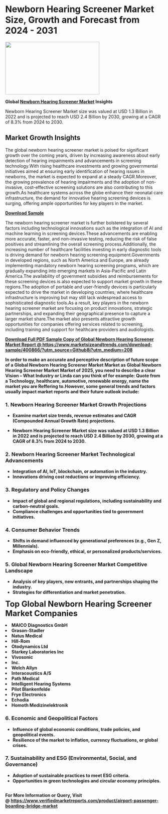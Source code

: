 <H1>Newborn Hearing Screener Market Size, Growth and Forecast from 2024 - 2031</H1><img class="aligncenter size-medium wp-image-584254" src="https://thirdeyenews.in/wp-content/uploads/2024/09/Global-Market-Research-300x168.jpeg" alt="" width="300" height="168" /><p><strong>Global&nbsp;<a href="https://www.marketsizeandtrends.com/download-sample/400866/?utm_source=Github8j?utm_medium=208">Newborn Hearing Screener Market</a> Insights</strong></p><p>Newborn Hearing Screener Market size was valued at USD 1.3 Billion in 2022 and is projected to reach USD 2.4 Billion by 2030, growing at a CAGR of 8.3% from 2024 to 2030.</p><p><h2>Market Growth Insights</h2> <p>The global newborn hearing screener market is poised for significant growth over the coming years, driven by increasing awareness about early detection of hearing impairments and advancements in screening technology.With rising healthcare investments and growing governmental initiatives aimed at ensuring early identification of hearing issues in newborns, the market is expected to expand at a steady CAGR.Moreover, the growing prevalence of hearing impairments and the adoption of non-invasive, cost-effective screening solutions are also contributing to this growth.As healthcare systems across the globe enhance their neonatal care infrastructure, the demand for innovative hearing screening devices is surging, offering ample opportunities for key players in the market.</p> <p><strong><a href="#">Download Sample</a></strong></p> <p>The newborn hearing screener market is further bolstered by several factors including technological innovations such as the integration of AI and machine learning in screening devices.These advancements are enabling more accurate, faster, and non-invasive testing, reducing the risk of false positives and streamlining the overall screening process.Additionally, the increasing number of healthcare facilities investing in early diagnostic tools is driving demand for newborn hearing screening equipment.Governments in developed regions, such as North America and Europe, are already implementing mandatory newborn hearing screening programs, which are gradually expanding into emerging markets in Asia-Pacific and Latin America.The availability of government subsidies and reimbursements for these screening devices is also expected to support market growth in these regions.The adoption of portable and user-friendly devices is particularly expected to drive the market in developing countries, where healthcare infrastructure is improving but may still lack widespread access to sophisticated diagnostic tools.As a result, key players in the newborn hearing screener market are focusing on product innovations, strategic partnerships, and expanding their geographical presence to capture a larger market share.The market also presents attractive growth opportunities for companies offering services related to screening, including training and support for healthcare providers and audiologists.</p> <p><strong><a href="#"></p><p><span class=""><strong>Download Full PDF Sample Copy of Global Newborn Hearing Screener Market Report</strong> @ <a href="https://www.marketsizeandtrends.com/download-sample/400866/?utm_source=Github8j?utm_medium=208" target="_blank">https://www.marketsizeandtrends.com/download-sample/400866/?utm_source=Github8j?utm_medium=208</a></span></p><p>In order to make an accurate and perceptive description of future scope of a Global&nbsp;Newborn Hearing Screener Market Market as Global&nbsp;Newborn Hearing Screener Market Market of 2025, you need to describe a clear Vision &ndash; What Industry or Linda can you think of for example: Quote from a Technology, healthcare, automotive, renewable energy, name the market you are Reffering to.However, some general trends and factors usually impact market reports and their future outlook include:</p><h3>1.&nbsp;<strong>Newborn Hearing Screener Market Growth Projections</strong></h3><ul><li>Examine market size trends, revenue estimates and CAGR (Compounded Annual Growth Rate) projections.</li><li><p>Newborn Hearing Screener Market size was valued at USD 1.3 Billion in 2022 and is projected to reach USD 2.4 Billion by 2030, growing at a CAGR of 8.3% from 2024 to 2030.</p></li></ul><h3>2.&nbsp;<strong>Newborn Hearing Screener Market Technological Advancements</strong></h3><ul><li>Integration of AI, IoT, blockchain, or automation in the industry.</li><li>Innovations driving cost reductions or improving efficiency.</li></ul><h3>3.&nbsp;<strong>Regulatory and Policy Changes</strong></h3><ul><li>Impact of global and regional regulations, including sustainability and carbon-neutral goals.</li><li>Compliance challenges and opportunities tied to government initiatives.</li></ul><h3>4.&nbsp;<strong>Consumer Behavior Trends</strong></h3><ul><li>Shifts in demand influenced by generational preferences (e.g., Gen Z, Millennials).</li><li>Emphasis on eco-friendly, ethical, or personalized products/services.</li></ul><h3>5.&nbsp;<strong>Global Newborn Hearing Screener Market Competitive Landscape</strong></h3><ul><li>Analysis of key players, new entrants, and partnerships shaping the industry.</li><li>Strategies for differentiation and market penetration.</li></ul><p data-pm-slice="1 1 []"><span style="color: inherit; font-family: inherit; font-size: 25px;">Top Global Newborn Hearing Screener Market Companies</span></p><div class="" data-test-id=""><p><li>MAICO Diagnostics GmbH</li><li> Grason-Stadler</li><li> Natus Medical</li><li> Hill-Rom</li><li> Otodynamics Ltd</li><li> Starkey Laboratories Inc</li><li> Vivosonic</li><li> Inc.</li><li> Welch Allyn</li><li> Interacoustics A/S</li><li> Path Medical</li><li> Intelligent Hearing Systems</li><li> Pilot Blankenfelde</li><li> Frye Electronics</li><li> Echodia</li><li> Homoth Medizinelektronik</li></p></div><h3>6.&nbsp;<strong>Economic and Geopolitical Factors</strong></h3><ul><li>Influence of global economic conditions, trade policies, and geopolitical events.</li><li>Resilience of the market to inflation, currency fluctuations, or global crises.</li></ul><h3>7.&nbsp;<strong>Sustainability and ESG (Environmental, Social, and Governance)</strong></h3><ul><li>Adoption of sustainable practices to meet ESG criteria.</li><li>Opportunities in green technologies and circular economy principles.</li></ul><h2><strong style="font-size: 14px;">For More Information or Query, Visit @&nbsp;</strong><a style="background-color: #ffffff; font-size: 14px;" href="https://www.marketsizeandtrends.com/report/newborn-hearing-screener-market/" target="_blank">https://www.verifiedmarketreports.com/product/airport-passenger-boarding-bridge-market</a></h2>